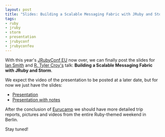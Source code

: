 ```yaml
---
layout: post
title: "Slides: Building a Scalable Messaging Fabric with JRuby and Storm"
tags:
- ruby
- jruby
- storm
- presentation
- jrubyconf
- jrubyconfeu
---
```



With this year's [JRubyConf EU](http://2014.jrubyconf.eu) now over, we can
finally post the slides for [Ian
Smith](https://github.com/ismith) and [R. Tyler
Croy's](https://github.com/rtyler) talk: **Building a Scalable
Messaging Fabric with JRuby and Storm**.

We expect the video of the presentation to be posted at a later date, but
for now we just have the slides:

 * [Presentation](/files/building-scalable-messaging-fabric-jruby.pdf)
 * [Presentation *with*
   notes](/files/building-scalable-messaging-fabric-jruby.notes.pdf)


After the conclusion of [Eurucamp](http://2014.eurucamp.org/) we should have
more detailed trip reports, pictures and videos from the entire Ruby-themed weekend in
Berlin.

Stay tuned!

